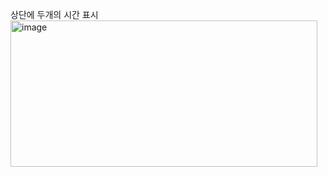 상단에 두개의 시간 표시
<img width="491" height="234" alt="image" src="https://github.com/user-attachments/assets/c48106dc-4b07-4a68-9da2-b6fdb10e5589" />
